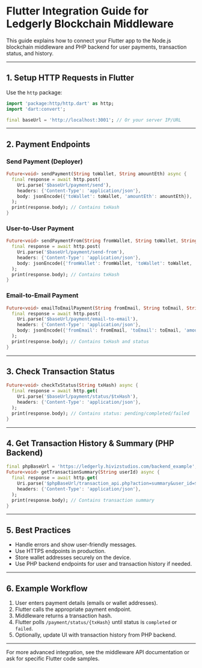 # Flutter Integration Guide for Ledgerly Blockchain Middleware

This guide explains how to connect your Flutter app to the Node.js blockchain middleware and PHP backend for user payments, transaction status, and history.

---

## 1. Setup HTTP Requests in Flutter

Use the `http` package:
```dart
import 'package:http/http.dart' as http;
import 'dart:convert';

final baseUrl = 'http://localhost:3001'; // Or your server IP/URL
```

---

## 2. Payment Endpoints

### Send Payment (Deployer)
```dart
Future<void> sendPayment(String toWallet, String amountEth) async {
  final response = await http.post(
    Uri.parse('$baseUrl/payment/send'),
    headers: {'Content-Type': 'application/json'},
    body: jsonEncode({'toWallet': toWallet, 'amountEth': amountEth}),
  );
  print(response.body); // Contains txHash
}
```

### User-to-User Payment
```dart
Future<void> sendPaymentFrom(String fromWallet, String toWallet, String amountEth) async {
  final response = await http.post(
    Uri.parse('$baseUrl/payment/send-from'),
    headers: {'Content-Type': 'application/json'},
    body: jsonEncode({'fromWallet': fromWallet, 'toWallet': toWallet, 'amountEth': amountEth}),
  );
  print(response.body); // Contains txHash
}
```

### Email-to-Email Payment
```dart
Future<void> emailToEmailPayment(String fromEmail, String toEmail, String amountEth, String memo) async {
  final response = await http.post(
    Uri.parse('$baseUrl/payment/email-to-email'),
    headers: {'Content-Type': 'application/json'},
    body: jsonEncode({'fromEmail': fromEmail, 'toEmail': toEmail, 'amountEth': amountEth, 'memo': memo}),
  );
  print(response.body); // Contains txHash and status
}
```

---

## 3. Check Transaction Status

```dart
Future<void> checkTxStatus(String txHash) async {
  final response = await http.get(
    Uri.parse('$baseUrl/payment/status/$txHash'),
    headers: {'Content-Type': 'application/json'},
  );
  print(response.body); // Contains status: pending/completed/failed
}
```

---

## 4. Get Transaction History & Summary (PHP Backend)

```dart
final phpBaseUrl = 'https://ledgerly.hivizstudios.com/backend_example';
Future<void> getTransactionSummary(String userId) async {
  final response = await http.get(
    Uri.parse('$phpBaseUrl/transaction_api.php?action=summary&user_id=$userId'),
    headers: {'Content-Type': 'application/json'},
  );
  print(response.body); // Contains transaction summary
}
```

---

## 5. Best Practices
- Handle errors and show user-friendly messages.
- Use HTTPS endpoints in production.
- Store wallet addresses securely on the device.
- Use PHP backend endpoints for user and transaction history if needed.

---

## 6. Example Workflow
1. User enters payment details (emails or wallet addresses).
2. Flutter calls the appropriate payment endpoint.
3. Middleware returns a transaction hash.
4. Flutter polls `/payment/status/{txHash}` until status is `completed` or `failed`.
5. Optionally, update UI with transaction history from PHP backend.

---

For more advanced integration, see the middleware API documentation or ask for specific Flutter code samples.
